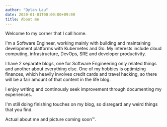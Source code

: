 ```yaml
---
author: "Dylan Lau"
date: 2020-01-01T00:00:00+09:00
title: About me
---
```


Welcome to my corner that I call home.

I'm a Software Engineer, working mainly with building and maintaining development platforms with Kubernetes and Go. My interests include cloud computing, infrastructure, DevOps, SRE and developer productivity.

I have 2 separate blogs, one for Software Engineering only related things and another about everything else. One of my hobbies is optimizing finances, which heavily involves credit cards and travel hacking, so there will be a fair amount of that content in the life blog.

I enjoy writing and continously seek improvement through documenting my experiences.

I'm still doing finishing touches on my blog, so disregard any weird things that you find.

Actual about me and picture coming soon&trade;.